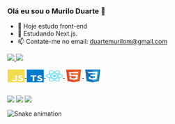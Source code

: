 ### Olá eu sou o Murilo Duarte  👋


- 🔭  Hoje estudo front-end
- 🌱  Estudando Next.js.
- 📫  Contate-me no email: duartemurilom@gmail.com

 <div>
  <a href="https://github.com/Duartemurilo">
    
  <img height="180em" src="https://github-readme-stats.vercel.app/api?username=Duartemurilo&show_icons=true&theme=dark&include_all_commits=true&count_private=true"/>
                           
  <img height="180em" src="https://github-readme-stats.vercel.app/api/top-langs/?username=Duartemurilo&layout=compact&langs_count=7&theme=dark"/>
</div>
  
  <div style="display: inline_block"><br>
  <img align="center" alt="Muzi-Js" height="30" width="40" src="https://raw.githubusercontent.com/devicons/devicon/master/icons/javascript/javascript-plain.svg">
  <img align="center" alt="Muzi-Ts" height="30" width="40" src="https://raw.githubusercontent.com/devicons/devicon/master/icons/typescript/typescript-plain.svg">
  <img align="center" alt="Muzi-React" height="30" width="40" src="https://raw.githubusercontent.com/devicons/devicon/master/icons/react/react-original.svg">
  <img align="center" alt="Muzi-HTML" height="30" width="40" src="https://raw.githubusercontent.com/devicons/devicon/master/icons/html5/html5-original.svg">
  <img align="center" alt="Muzi-CSS" height="30" width="40" src="https://raw.githubusercontent.com/devicons/devicon/master/icons/css3/css3-original.svg">
</div>
  
  ##
  
  <div>
    <a href="https://www.instagram.com/muriloduarte700" target="_blank"><img src="https://img.shields.io/badge/-Instagram-%23E4405F?style=for-the-badge&logo=instagram&logoColor=white" target="_blank"></a>
    <a href = "duartemurilom@gmail.com"><img src="https://img.shields.io/badge/-Gmail-%23333?style=for-the-badge&logo=gmail&logoColor=white" target="_blank"></a>
    <a href="https://www.linkedin.com/in/murilo-duarte-martins-7552aa1a6" target="_blank"><img src="https://img.shields.io/badge/-LinkedIn-%230077B5?style=for-the-badge&logo=linkedin&logoColor=white" target="_blank"></a> 
  </div>
 
 ![Snake animation](https://github.com/Duartemurilo/blob/output/github-contribution-grid-snake.svg)


